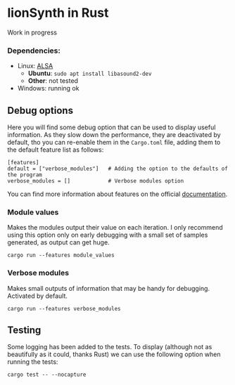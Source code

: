 # lionSynth in Rust
Work in progress

### Dependencies:
* Linux: [ALSA](http://www.escomposlinux.org/lfs-es/blfs-es-5.1/multimedia/alsa-tools.html)
  * **Ubuntu**: `sudo apt install libasound2-dev`
  * **Other**: not tested
* Windows: running ok

## Debug options
Here you will find some debug option that can be used to display useful information. As they
slow down the performance, they are deactivated by default, tho you can re-enable them in the
`Cargo.toml` file, adding them to the default feature list as follows:

```
[features]
default = ["verbose_modules"]   # Adding the option to the defaults of the program
verbose_modules = []            # Verbose modules option
```
You can find more information about features on the official
[documentation](https://doc.rust-lang.org/cargo/reference/features.html).

### Module values
Makes the modules output their value on each iteration. I only recommend using this option
only on early debugging with a small set of samples generated, as output can get huge.

`cargo run --features module_values`

### Verbose modules
Makes small outputs of information that may be handy for debugging. Activated by default.

`cargo run --features verbose_modules`

## Testing
Some logging has been added to the tests. To display (although not as beautifully as it could,
thanks Rust) we can use the following option when running the tests:

`cargo test -- --nocapture`
